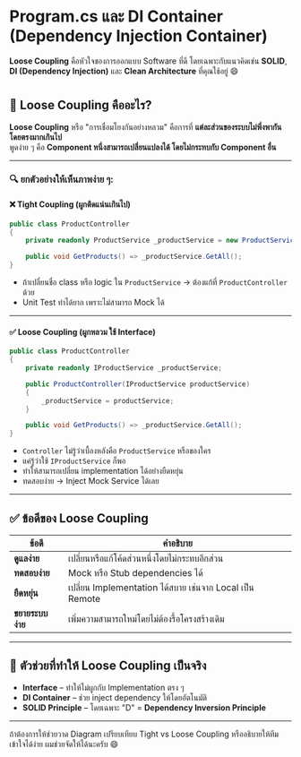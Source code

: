 
# Program.cs และ DI Container (Dependency Injection Container) 
**Loose Coupling** คือหัวใจของการออกแบบ Software ที่ดี โดยเฉพาะกับแนวคิดเช่น **SOLID**, **DI (Dependency Injection)** และ **Clean Architecture** ที่คุณใช้อยู่ 😄
#

## 🧩 **Loose Coupling คืออะไร?**

**Loose Coupling** หรือ "การเชื่อมโยงกันอย่างหลวม" คือการที่ **แต่ละส่วนของระบบไม่พึ่งพากันโดยตรงมากเกินไป**  
พูดง่าย ๆ คือ **Component หนึ่งสามารถเปลี่ยนแปลงได้ โดยไม่กระทบกับ Component อื่น**

---

### 🔍 ยกตัวอย่างให้เห็นภาพง่าย ๆ:

#### ❌ Tight Coupling (ผูกติดแน่นเกินไป)
```csharp
public class ProductController
{
    private readonly ProductService _productService = new ProductService(); // ผูกตรง ๆ

    public void GetProducts() => _productService.GetAll();
}
```
- ถ้าเปลี่ยนชื่อ class หรือ logic ใน `ProductService` → ต้องแก้ที่ `ProductController` ด้วย
- Unit Test ทำได้ยาก เพราะไม่สามารถ Mock ได้

---

#### ✅ Loose Coupling (ผูกหลวม ใช้ Interface)
```csharp
public class ProductController
{
    private readonly IProductService _productService;

    public ProductController(IProductService productService)
    {
        _productService = productService;
    }

    public void GetProducts() => _productService.GetAll();
}
```
- `Controller` ไม่รู้ว่าเบื้องหลังคือ `ProductService` หรือของใคร
- แค่รู้ว่าใช้ `IProductService` ก็พอ
- ทำให้สามารถเปลี่ยน implementation ได้อย่างยืดหยุ่น
- ทดสอบง่าย → Inject Mock Service ได้เลย

---

## ✅ ข้อดีของ Loose Coupling

| ข้อดี | คำอธิบาย |
|-------|----------|
| **ดูแลง่าย** | เปลี่ยนหรือแก้โค้ดส่วนหนึ่งโดยไม่กระทบอีกส่วน |
| **ทดสอบง่าย** | Mock หรือ Stub dependencies ได้ |
| **ยืดหยุ่น** | เปลี่ยน Implementation ได้สบาย เช่นจาก Local เป็น Remote |
| **ขยายระบบง่าย** | เพิ่มความสามารถใหม่โดยไม่ต้องรื้อโครงสร้างเดิม |

---

## 🔧 ตัวช่วยที่ทำให้ Loose Coupling เป็นจริง

- **Interface** – ทำให้ไม่ผูกกับ Implementation ตรง ๆ
- **DI Container** – ช่วย inject dependency ให้โดยอัตโนมัติ
- **SOLID Principle** – โดยเฉพาะ "D" = **Dependency Inversion Principle**

---

ถ้าต้องการให้ช่วยวาด Diagram เปรียบเทียบ Tight vs Loose Coupling หรืออธิบายให้ทีมเข้าใจได้ง่าย ผมช่วยจัดให้ได้นะครับ 😄
